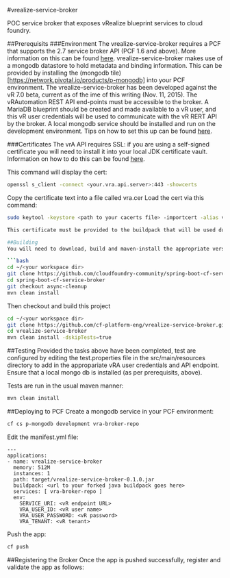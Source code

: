 #vrealize-service-broker

POC service broker that exposes vRealize blueprint services to cloud foundry.

##Prerequisits
###Environment
The vrealize-service-broker requires a PCF that supports the 2.7 service broker API (PCF 1.6 and above). More information on this can be found [here](https://docs.pivotal.io/pivotalcf/services).
vrealize-service-broker makes use of a mongodb datastore to hold metadata and binding information. This can be provided by installing the (mongodb tile)[https://network.pivotal.io/products/p-mongodb] into your PCF environment.
The vrealize-service-broker has been developed against the vR 7.0 beta, current as of the ime of this writing (Nov. 11, 2015). The vRAutomation REST API end-points must be accessible to the broker.
A MariaDB blueprint should be created and made available to a vR user, and this vR user credentials will be used to communicate with the vR RERT API by the broker.
A local mongodb service should be installed and run on the development environment. Tips on how to set this up can be found [here](https://spring.io/guides/gs/accessing-data-mongodb/).

###Certificates
The vrA API requires SSL: if you are using a self-signed certificate you will need to install it into your local JDK certificate vault. Information on how to do this can be found [here](http://alvinalexander.com/java/java-keytool-keystore-certificates).

This command will display the cert: 
```bash
openssl s_client -connect <your.vra.api.server>:443 -showcerts
```
Copy the certificate text into a file called vra.cer
Load the cert via this command:
```bash
sudo keytool -keystore <path to your cacerts file> -importcert -alias vra -file <path to your vra.cer file>

This certificate must be provided to the buildpack that will be used during deployment of the broker as well. Information on this can be found [here](https://github.com/cloudfoundry/java-buildpack). Generally, you will fork the java buildpack, add a copy of the cacerts file you updated above, and check the forked buildpack into an accessible github repository. Details on this process canbe found [here](https://johnpfield.wordpress.com/2014/09/19/customizing-the-cloud-foundry-java-buildpack/).

##Building
You will need to download, build and maven-install the appropriate version of the [spring-boot-cf-service-broker] (https://github.com/cloudfoundry-community/spring-boot-cf-service-broker). As of the time of this writing, this would be the code in branch "async-cleanup".

```bash
cd ~/<your workspace dir>
git clone https://github.com/cloudfoundry-community/spring-boot-cf-service-broker.git
cd spring-boot-cf-service-broker
git checkout async-cleanup
mvn clean install
```
Then checkout and build this project
```bash
cd ~/<your workspace dir>
git clone https://github.com/cf-platform-eng/vrealize-service-broker.git
cd vrealize-service-broker
mvn clean install -dskipTests=true
```

##Testing
Provided the tasks above have been completed, test are configured by editing the test.properties file in the src/main/resources directory to add in the appropariate vRA user credentials and API endpoint.
Ensure that a local mongo db is installed (as per prerequisits, above).

Tests are run in the usual maven manner:
```bash
mvn clean install
```

##Deploying to PCF
Create a mongodb service in your PCF environment:
```bash
cf cs p-mongodb development vra-broker-repo
```
Edit the manifest.yml file:
```
---
applications:
- name: vrealize-service-broker
  memory: 512M
  instances: 1
  path: target/vrealize-service-broker-0.1.0.jar
  buildpack: <url to your forked java buildpack goes here>
  services: [ vra-broker-repo ]
  env:
    SERVICE_URI: <vR endpoint URL>
    VRA_USER_ID: <vR user name>
    VRA_USER_PASSWORD: <vR password>
    VRA_TENANT: <vR tenant>
```
Push the app:
```bash
cf push
```

##Registering the Broker
Once the app is pushed successfully, register and validate the app as follows:

